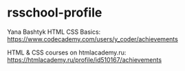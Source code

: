 # rsschool-profile

Yana Bashtyk
HTML CSS Basics: https://www.codecademy.com/users/y_coder/achievements

HTML & CSS courses on htmlacademy.ru: https://htmlacademy.ru/profile/id510167/achievements
